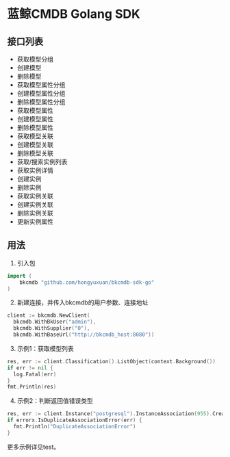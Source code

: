 # 蓝鲸CMDB Golang SDK

## 接口列表
- 获取模型分组
- 创建模型
- 删除模型
- 获取模型属性分组
- 创建模型属性分组
- 删除模型属性分组
- 获取模型属性
- 创建模型属性
- 删除模型属性
- 获取模型关联
- 创建模型关联
- 删除模型关联
- 获取/搜索实例列表
- 获取实例详情
- 创建实例
- 删除实例
- 获取实例关联
- 创建实例关联
- 删除实例关联
- 更新实例属性

## 用法
1. 引入包
```go
import (
	bkcmdb "github.com/hongyuxuan/bkcmdb-sdk-go"
)
```
2. 新建连接，并传入bkcmdb的用户参数、连接地址
```go
client := bkcmdb.NewClient(
  bkcmdb.WithBkUser("admin"),
  bkcmdb.WithSupplier("0"),
  bkcmdb.WithBaseUrl("http://bkcmdb_host:8080"))
```
3. 示例1：获取模型列表
```go
res, err := client.Classification().ListObject(context.Background())
if err != nil {
  log.Fatal(err)
}
fmt.Println(res)
```
4. 示例2：判断返回值错误类型
```go
res, err := client.Instance("postgresql").InstanceAssociation(955).Create(context.Background(), "postgresql_run_iaas_vm", 100)
if errorx.IsDuplicateAssociationError(err) {
  fmt.Println("DuplicateAssociationError")
}
```

更多示例详见test。